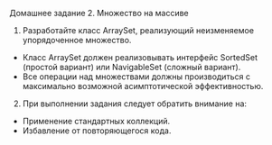 Домашнее задание 2. Множество на массиве

1. Разработайте класс ArraySet, реализующий неизменяемое упорядоченное множество.
- Класс ArraySet должен реализовывать интерфейс SortedSet (простой вариант) или NavigableSet (сложный вариант).
- Все операции над множествами должны производиться с максимально возможной асимптотической эффективностью.
2. При выполнении задания следует обратить внимание на:
- Применение стандартных коллекций.
- Избавление от повторяющегося кода.
